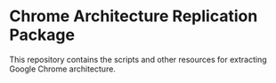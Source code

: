 # Chrome Architecture Replication Package

This repository contains the scripts and other resources for extracting Google Chrome architecture.
